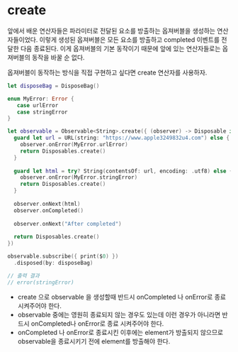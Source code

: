 # create

앞에서 배운 연산자들은 파라미터로 전달된 요소를 방출하는 옵져버블을 생성하는 연산자들이었다. 이렇게 생성된 옵져버블은 모든 요소를 방출하고 completed 이벤트를 전달한 다음 종료된다.
이게 옵져버블의 기본 동작이기 때문에 앞에 있는 연산자들로는 옵져버블의 동작을 바꿀 순 없다.

옵져버블이 동작하는 방식을 직접 구현하고 싶다면 create 연산자를 사용하자. 

```swift
let disposeBag = DisposeBag()

enum MyError: Error {
   case urlError
   case stringError
}

let observable = Observable<String>.create({ (observer) -> Disposable in
  guard let url = URL(string: "https://www.apple3249832u4.com") else {
    observer.onError(MyError.urlError)
    return Disposables.create()
  }
  
  guard let html = try? String(contentsOf: url, encoding: .utf8) else {
    observer.onError(MyError.stringError)
    return Disposables.create()
  }
  
  observer.onNext(html)
  observer.onCompleted()
  
  observer.onNext("After completed")
  
  return Disposables.create()
})

observable.subscribe({ print($0) })
  .disposed(by: disposeBag)

// 출력 결과
// error(stringError)
```

* create 으로 observable 을 생성할때 반드시 onCompleted 나 onError로 종료시켜주어야 한다.
 * observable 중에는 영원히 종료되지 않는 경우도 있는데 이런 경우가 아니라면 반드시 onCompleted나 onError로 종료 시켜주어야 한다.
* onCompleted 나 onError로 종료시킨 이후에는 element가 방출되지 않으므로 observable을 종료시키기 전에 element를 방출해야 한다.  
